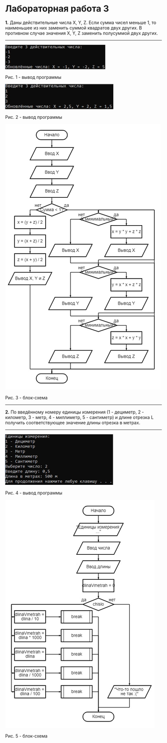 # Лабораторная работа 3
**1.** Даны действительные числа X, Y, Z. Если сумма чисел меньше 1, то наименьшее из них заменить суммой квадратов двух других. В противном случае значения X, Y, Z заменить полусуммой двух других.
____
![1](1.jpg "Рис. 1 - вывод программы")

Рис. 1 - вывод программы

![2](2.jpg "Рис. 2 - вывод программы")

Рис. 2 - вывод программы

![3](3.jpg "Рис. 3 - блок-схема")

Рис. 3 - блок-схема
____
**2.** По введённому номеру единицы измерения (1 - дециметр, 2 - километр, 3 - метр, 4 - миллиметр, 5 - сантиметр) и длине отрезка L получить соответствующее значение длины отрезка в метрах.
____
![4](4.jpg "Рис. 4 - вывод программы")

Рис. 4 - вывод программы

![5](5.jpg "Рис. 5 - блок-схема")

Рис. 5 - блок-схема